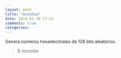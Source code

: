 ```yaml
---
layout: post
title: "mcookie"
date: 2014-01-28 17:51
comments: true
categories: 
---
```

Genera números hexadecimales de 128 bits aleatorios.

>$ mcookie

